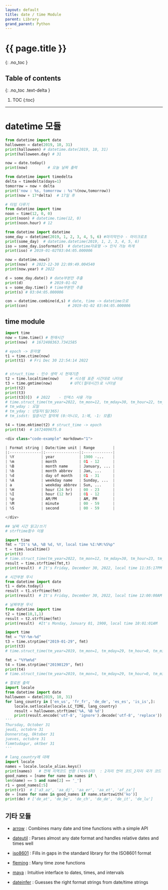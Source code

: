 ```yaml
---
layout: default
title: date / time Module
parent: Library
grand_parent: Python
---
```


# {{ page.title }}
{: .no_toc }

## Table of contents
{: .no_toc .text-delta }

1. TOC
{:toc}

---

# datetime 모듈
```python
from datetime import date
halloween = date(2019, 10, 31)
print(halloween) # datetime.date(2019, 10, 31)
print(halloween.day) # 31

now = date.today()
print(now)         # 오늘 날짜 출력

from datetime import timedelta
delta = timedelta(days=1)
tomorrow = now + delta
print('now : %s, tomorrow : %s'%(now,tomorrow))
print(now + 17*delta)  # 17일 후

# 타임 다루기
from datetime import time
noon = time(12, 0, 0)
print(noon) # datetime.time(12, 0)
print(noon.hour) # 12

from datetime import datetime
some_day = datetime(2019, 1, 2, 3, 4, 5, 6) #마지막인수 - 마이크로초
print(some_day)  # datetime.datetime(2019, 1, 2, 3, 4, 5, 6)
iso = some_day.isoformat()  # datetime자료형 -> 인식 가능 하게
print(iso) # 2019-01-02T03:04:05.000006

now = datetime.now()
print(now)  # 2022-12-30 22:09:49.004540
print(now.year) # 2022

d = some_day.date() # date부분만 추출
print(d)            # 2019-01-02
s = some_day.time() # time부분만 추출
print(s) # 03:04:05.000006

con = datetime.combine(d,s) # date, time -> datetime으로
print(con)                  # 2019-01-02 03:04:05.000006
```
## time module
```python
import time
now = time.time() # 현재시간
print(now)  # 1672408363.7341585

# epoch -> 문자열
t1 = time.ctime(now)
print(t1)  # Fri Dec 30 22:54:14 2022


# struct_time - 인수 생략 시 현재기준
t2 = time.localtime(now)     # 시스템 표준 시간대로 나타냄
t3 = time.gmtime(now)        # UTC(절대시간)로 나타냄
print(t2)
print(t3)
print(t3[0])  # 2022    - 인덱스 사용 가능
# time.struct_time(tm_year=2022, tm_mon=12, tm_mday=30, tm_hour=22, tm_min=59, tm_sec=3, tm_wday=4, tm_yday=364, tm_isdst=0)
# tm_wday : 요일
# tm_yday : 년일자(일/365)
# tm_isdst: 일광시간 절약제 (0:아니오, 1:예, -1: 모름)

t4 = time.mktime(t2) # struct_time -> epoch
print(t4)  # 1672409675.0

<div class="code-example" markdown="1">

| Format string | Date/time unit | Range        |
|:--------------|:---------------|:-------------|
| %Y            | year           | 1900 -...    |
| %m            | month          | 01 - 12      |
| %B            | month name     | January, ... |
| %b            | month abbrev   | Jan, ...     |
| %d            | day of month   | 01 - 31      |
| %A            | weekday name   | Sunday, ...  |
| a             | weekday abbrev | Sun, ...     |
| %H            | hour (24 hr)   | 00 - 23      |
| %I            | hour (12 hr)   | 01 - 12      |
| %p            | AM/PM          | AM, PM       |
| %M            | minute         | 00 - 59      |
| %S            | second         | 00 - 59      |

</div>

## 날짜 시간 읽고/쓰기
# strftime함수 이용

import time
fmt = "It's %A, %B %d, %Y, local time %I:%M:%S%p"
t = time.localtime()
print(t)
# time.struct_time(tm_year=2022, tm_mon=12, tm_mday=30, tm_hour=23, tm_min=32, tm_sec=58, tm_wday=4, tm_yday=364, tm_isdst=0)
result = time.strftime(fmt,t)
print(result)  # It's Friday, December 30, 2022, local time 11:35:17PM

# 시간부분 무시
from datetime import date
t1 = date.today()
result = t1.strftime(fmt)
print(result)  # It's Friday, December 30, 2022, local time 12:00:00AM

# 날짜부분 무시
from datetime import time
t2 = time(10,1,1)
result = t2.strftime(fmt)
print(result)  #It's Monday, January 01, 1900, local time 10:01:01AM

import time
fmt = "%Y-%m-%d"
t3 = time.strptime("2019-01-29", fmt)
print(t3)
# time.struct_time(tm_year=2019, tm_mon=1, tm_mday=29, tm_hour=0, tm_min=0, tm_sec=0, tm_wday=1, tm_yday=29, tm_isdst=-1)

fmt = "%Y%m%d"
t4 = time.strptime("20190129", fmt)
print(t4)
# time.struct_time(tm_year=2019, tm_mon=1, tm_mday=29, tm_hour=0, tm_min=0, tm_sec=0, tm_wday=1, tm_yday=29, tm_isdst=-1)

# 할로윈 출력
import locale
from datetime import date
halloween = date(2019, 10, 31)
for lang_country in ['en_us', 'fr_fr', 'de_de', 'es_es', 'is_is',]:
    locale.setlocale(locale.LC_TIME, lang_country)
    result = halloween.strftime('%A, %B %d')
    print(result.encode('utf-8', 'ignore').decode('utf-8', 'replace'))
'''
Thursday, October 31
jeudi, octobre 31
Donnerstag, Oktober 31
jueves, octubre 31
fimmtudagur, oktber 31
'''

# lang_country에 대해
import locale
names = locale.locale_alias.keys()
print(names)   # 전체 지역코드 반환 (딕셔너리)  : 2자리 언어 코드_2자리 국가 코드
good_names = [name for name in names if \
len(name) == 5 and name[2] == '_']
r1 = good_names[:5]
print(r1)  # ['a3_az', 'aa_dj', 'aa_er', 'aa_et', 'af_za']
de = [name for name in good_names if name.startswith('ko')]
print(de) # ['de_at', 'de_be', 'de_ch', 'de_de', 'de_it', 'de_lu']
```

## 기타 모듈

- [arrow](https://arrow.readthedocs.io/en/latest/) : Combines many date and time functions with a simple API

- [dateutil](http://labix.org/python-dateutil) : Parses almost any date format and handles relative dates and times well

- [iso8601](https://pypi.org/project/iso8601/) : Fills in gaps in the standard library for the ISO8601 format

- [fleming](https://github.com/ambitioninc/fleming) : Many time zone functions

- [maya](https://github.com/kennethreitz/maya) : Intuitive interface to dates, times, and intervals

- [dateinfer](https://github.com/jeffreystarr/dateinfer)   : Guesses the right format strings from date/time strings